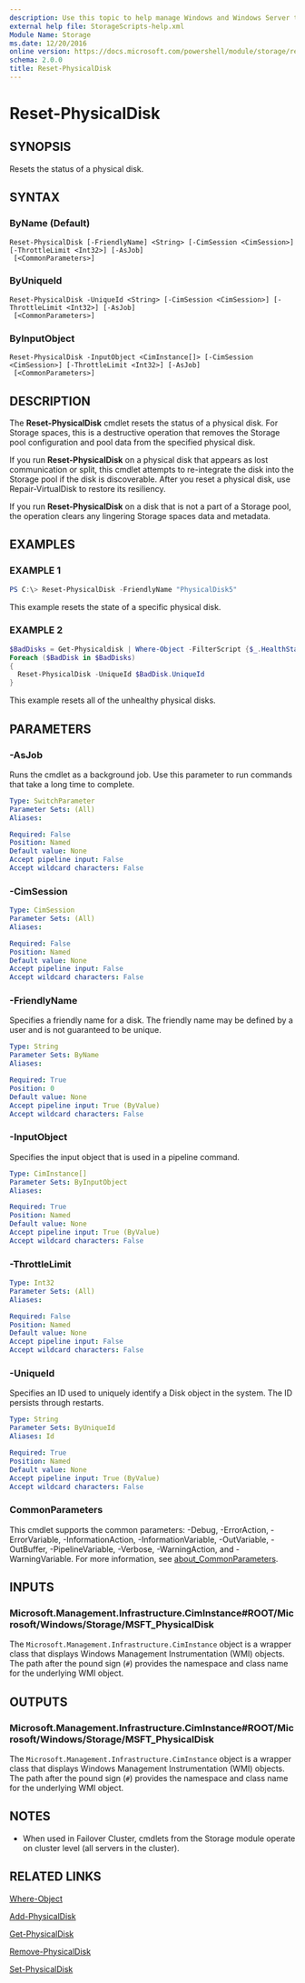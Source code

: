 ```yaml
---
description: Use this topic to help manage Windows and Windows Server technologies with Windows PowerShell.
external help file: StorageScripts-help.xml
Module Name: Storage
ms.date: 12/20/2016
online version: https://docs.microsoft.com/powershell/module/storage/reset-physicaldisk?view=windowsserver2022-ps&wt.mc_id=ps-gethelp
schema: 2.0.0
title: Reset-PhysicalDisk
---
```


# Reset-PhysicalDisk

## SYNOPSIS
Resets the status of a physical disk.

## SYNTAX

### ByName (Default)
```
Reset-PhysicalDisk [-FriendlyName] <String> [-CimSession <CimSession>] [-ThrottleLimit <Int32>] [-AsJob]
 [<CommonParameters>]
```

### ByUniqueId
```
Reset-PhysicalDisk -UniqueId <String> [-CimSession <CimSession>] [-ThrottleLimit <Int32>] [-AsJob]
 [<CommonParameters>]
```

### ByInputObject
```
Reset-PhysicalDisk -InputObject <CimInstance[]> [-CimSession <CimSession>] [-ThrottleLimit <Int32>] [-AsJob]
 [<CommonParameters>]
```

## DESCRIPTION
The **Reset-PhysicalDisk** cmdlet resets the status of a physical disk.
For Storage spaces, this is a destructive operation that removes the Storage pool configuration and pool data from the specified physical disk.

If you run **Reset-PhysicalDisk** on a physical disk that appears as lost communication or split, this cmdlet attempts to re-integrate the disk into the Storage pool if the disk is discoverable.
After you reset a physical disk, use Repair-VirtualDisk to restore its resiliency.

If you run **Reset-PhysicalDisk** on a disk that is not a part of a Storage pool, the operation clears any lingering Storage spaces data and metadata.

## EXAMPLES

### EXAMPLE 1
```powershell
PS C:\> Reset-PhysicalDisk -FriendlyName "PhysicalDisk5"
```

This example resets the state of a specific physical disk.

### EXAMPLE 2
```powershell
$BadDisks = Get-Physicaldisk | Where-Object -FilterScript {$_.HealthStatus -Eq "Unhealthy"}
Foreach ($BadDisk in $BadDisks)
{
  Reset-PhysicalDisk -UniqueId $BadDisk.UniqueId
}
```
This example resets all of the unhealthy physical disks.

## PARAMETERS

### -AsJob
Runs the cmdlet as a background job. Use this parameter to run commands that take a long time to complete.

```yaml
Type: SwitchParameter
Parameter Sets: (All)
Aliases:

Required: False
Position: Named
Default value: None
Accept pipeline input: False
Accept wildcard characters: False
```

### -CimSession


```yaml
Type: CimSession
Parameter Sets: (All)
Aliases:

Required: False
Position: Named
Default value: None
Accept pipeline input: False
Accept wildcard characters: False
```

### -FriendlyName
Specifies a friendly name for a disk.
The friendly name may be defined by a user and is not guaranteed to be unique.

```yaml
Type: String
Parameter Sets: ByName
Aliases:

Required: True
Position: 0
Default value: None
Accept pipeline input: True (ByValue)
Accept wildcard characters: False
```

### -InputObject
Specifies the input object that is used in a pipeline command.

```yaml
Type: CimInstance[]
Parameter Sets: ByInputObject
Aliases:

Required: True
Position: Named
Default value: None
Accept pipeline input: True (ByValue)
Accept wildcard characters: False
```

### -ThrottleLimit


```yaml
Type: Int32
Parameter Sets: (All)
Aliases:

Required: False
Position: Named
Default value: None
Accept pipeline input: False
Accept wildcard characters: False
```

### -UniqueId
Specifies an ID used to uniquely identify a Disk object in the system.
The ID persists through restarts.

```yaml
Type: String
Parameter Sets: ByUniqueId
Aliases: Id

Required: True
Position: Named
Default value: None
Accept pipeline input: True (ByValue)
Accept wildcard characters: False
```

### CommonParameters
This cmdlet supports the common parameters: -Debug, -ErrorAction, -ErrorVariable, -InformationAction, -InformationVariable, -OutVariable, -OutBuffer, -PipelineVariable, -Verbose, -WarningAction, and -WarningVariable. For more information, see [about_CommonParameters](https://go.microsoft.com/fwlink/?LinkID=113216).

## INPUTS

### Microsoft.Management.Infrastructure.CimInstance#ROOT/Microsoft/Windows/Storage/MSFT_PhysicalDisk
The `Microsoft.Management.Infrastructure.CimInstance` object is a wrapper class that displays Windows Management Instrumentation (WMI) objects.
The path after the pound sign (`#`) provides the namespace and class name for the underlying WMI object.

## OUTPUTS

### Microsoft.Management.Infrastructure.CimInstance#ROOT/Microsoft/Windows/Storage/MSFT_PhysicalDisk
The `Microsoft.Management.Infrastructure.CimInstance` object is a wrapper class that displays Windows Management Instrumentation (WMI) objects.
The path after the pound sign (`#`) provides the namespace and class name for the underlying WMI object.

## NOTES

* When used in Failover Cluster, cmdlets from the Storage module operate on cluster level (all servers in the cluster).

## RELATED LINKS

[Where-Object](https://go.microsoft.com/fwlink/?LinkID=113423)

[Add-PhysicalDisk](./Add-PhysicalDisk.md)

[Get-PhysicalDisk](./Get-PhysicalDisk.md)

[Remove-PhysicalDisk](./Remove-PhysicalDisk.md)

[Set-PhysicalDisk](./Set-PhysicalDisk.md)


